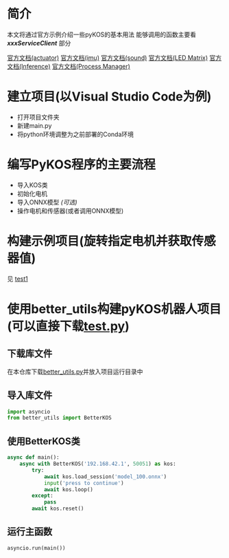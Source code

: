 # 简介
本文将通过官方示例介绍一些pyKOS的基本用法
能够调用的函数主要看 ***xxxServiceClient*** 部分

[官方文档(actuator)](https://kscalelabs.github.io/api-docs/pykos/actuator.html)
[官方文档(imu)](https://kscalelabs.github.io/api-docs/pykos/imu.html)
[官方文档(sound)](https://kscalelabs.github.io/api-docs/pykos/sound.html)
[官方文档(LED Matrix)](https://kscalelabs.github.io/api-docs/pykos/led_matrix.html)
[官方文档(Inference)](https://kscalelabs.github.io/api-docs/pykos/inference.html)
[官方文档(Process Manager)](https://kscalelabs.github.io/api-docs/pykos/process_manager.html)

# 建立项目(以Visual Studio Code为例)
- 打开项目文件夹
- 新建main.py
- 将python环境调整为之前部署的Conda环境

# 编写PyKOS程序的主要流程
- 导入KOS类
- 初始化电机
- 导入ONNX模型 *(可选)*
- 操作电机和传感器(或者调用ONNX模型)

# 构建示例项目(旋转指定电机并获取传感器值)
见 [test1](/code/pykos_examples/test1.py)

# 使用better_utils构建pyKOS机器人项目(可以直接下载[test.py]())
## 下载库文件
在本仓库下载[better_utils.py](/code/better_utils.py)并放入项目运行目录中
## 导入库文件
```python
import asyncio
from better_utils import BetterKOS
```
## 使用BetterKOS类
```python
async def main():
    async with BetterKOS('192.168.42.1', 50051) as kos:
        try:
            await kos.load_session('model_100.onnx')
            input('press to continue')
            await kos.loop()
        except:
            pass
        await kos.reset()
```
## 运行主函数
```python
asyncio.run(main())
```